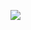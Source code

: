 [![](https://visitcount.itsvg.in/api?id=ntds&label=Profile%20Views&color=1&icon=6&pretty=true)](https://visitcount.itsvg.in)
